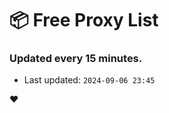 # :package: Free Proxy List
### Updated every 15 minutes.

- Last updated: `2024-09-06 23:45`

:heart:
